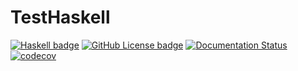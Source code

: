 # TestHaskell

[![Haskell badge](https://img.shields.io/badge/uses-Haskell-brightgreen?style=flat)](https://www.haskell.org/)
[![GitHub License badge](https://img.shields.io/github/license/Release-Candidate/HaskellTemplate)](https://github.com/Release-Candidate/HaskellTemplate/blob/main/LICENSE)
[![Documentation Status](https://readthedocs.org/projects/haskelltemplate/badge/?version=latest)](https://haskelltemplate.readthedocs.io/en/latest/?badge=latest)
[![codecov](https://codecov.io/gh/Release-Candidate/HaskellTemplate/branch/main/graph/badge.svg?token=L988V53VRA)](https://codecov.io/gh/Release-Candidate/HaskellTemplate)
